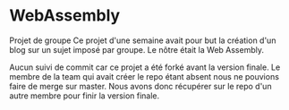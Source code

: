 # WebAssembly
Projet de groupe
Ce projet d'une semaine avait pour but la création d'un blog sur un sujet imposé par groupe. Le nôtre était la Web Assembly.

Aucun suivi de commit car ce projet a été forké avant la version finale. Le membre de la team qui avait créer le repo étant absent nous ne pouvions faire de merge sur master. Nous avons donc récupérer sur le repo d'un autre membre pour finir la version finale.
